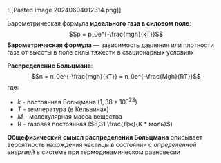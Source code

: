  ![[Pasted image 20240604012314.png]]

Барометрическая формула **идеального газа в силовом поле**:$$p = p_0e^{-\frac{mgh}{kT}}$$**Барометрическая формула** — зависимость давления или плотности газа от высоты в поле силы тяжести в стационарных условиях

**Распределение Больцмана**: $$n = n_0e^{-\frac{mgh}{kT}} = n_0e^{-\frac{Mgh}{RT}}$$
где:
- $k$ - постоянная Больцмана ($1,38 * 10^{-23}$)
- $T$ - температура (в Кельвинах) 
- $M$ - молекулярная масса вещества
- R - газовая постоянная ($8,31 \frac{Дж}{К * моль}$)

**Общефизический смысл распределения Больцмана** описывает вероятность нахождения частицы в состоянии с *определенной энергией* в системе при термодинамическом равновесии

